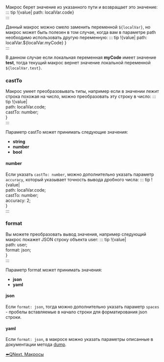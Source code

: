 
Макрос  берет значение из указанного пути и возвращает это значение:
::: tip
!{value| path: localVar.code}<br>
:::

Данный макрос можно смело заменить переменной `${localVar}`, но макрос может быть полезен в том случае, когда вам в параметре path необходимо использовать другую переменную:
::: tip
!{value| path: localVar.${localVar.myCode} }<br>
:::

В данном случае если локальная переменная **myCode** имеет значение **test**, тогда текущий макрос вернет значение локальной переменной `${localVar.test}`.
### castTo

Макрос умеет преобразовывать типы, например если в значении лежит строка похожая на число, можно преобразовать эту строку в число:
::: tip
!{value|<br>  path: localVar.code;<br>  castTo: number;<br>}<br>
:::

Параметр castTo может принимать следующие значения:
* **string**
* **number**
* **bool**
#### number

Если указать `castTo: number`, можно дополнительно указать параметр `accuracy`, который указывает точность вывода дробного числа:
::: tip
!{value|<br>  path: localVar.code;<br>  castTo: number;<br>  accuracy: 2;<br>}<br>
:::


### format

Вы можете преобразовать вывод значения, например следующий макрос покажет JSON строку объекта user:
::: tip
!{value|<br>  path: user;<br>  format: json;<br>}<br>
:::

Параметр format может принимать значения:
* **json**
* **yaml** 
#### json

Если `format: json`, тогда можно дополнительно указать параметр `spaces` - пробелы вставляемые в начало строки для форматирования json строки.
#### yaml

Если `format: json`, в макросе можно указать параметры описанные в документации метода [dump](https://www.npmjs.com/package/js-yaml).





[⬅️QNext. Макросы](/ph/QNext-Macroses-12-22)